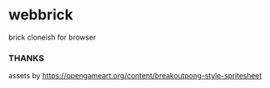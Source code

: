 # webbrick
brick cloneish for browser

### THANKS

assets by https://opengameart.org/content/breakoutpong-style-spritesheet